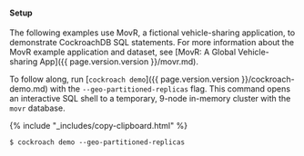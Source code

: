 #### Setup

The following examples use MovR, a fictional vehicle-sharing application, to demonstrate CockroachDB SQL statements. For more information about the MovR example application and dataset, see [MovR: A Global Vehicle-sharing App]({{ page.version.version }}/movr.md).

To follow along, run [`cockroach demo`]({{ page.version.version }}/cockroach-demo.md) with the `--geo-partitioned-replicas` flag. This command opens an interactive SQL shell to a temporary, 9-node in-memory cluster with the `movr` database.

{% include "_includes/copy-clipboard.html" %}
~~~ shell
$ cockroach demo --geo-partitioned-replicas
~~~
